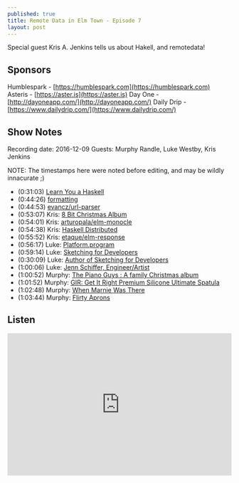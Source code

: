 ```yaml
---
published: true
title: Remote Data in Elm Town - Episode 7
layout: post
---
```

Special guest Kris A. Jenkins tells us about Hakell, and remotedata!

## Sponsors

Humblespark - [https://humblespark.com](https://humblespark.com)
Asteris - [https://aster.is](https://aster.is)
Day One - [http://dayoneapp.com/](http://dayoneapp.com/)
Daily Drip - [https://www.dailydrip.com/](https://www.dailydrip.com/)

## Show Notes

Recording date: 2016-12-09
Guests: Murphy Randle, Luke Westby, Kris Jenkins

NOTE: The timestamps here were noted before editing, and may be wildly innacurate ;)

- (0:31:03) [Learn You a Haskell](http://learnyouahaskell.com/)
- (0:44:26) [formatting](https://hackage.haskell.org/package/formatting)
- (0:44:53) [evancz/url-parser](http://package.elm-lang.org/packages/evancz/url-parser)
- (0:53:07) Kris: [8 Bit Christmas Album](http://www.doctoroctoroc.com/8-bit-jesus/)
- (0:54:01) Kris: [arturopala/elm-monocle](http://package.elm-lang.org/packages/arturopala/elm-monocle/latest/Monocle-Prism)
- (0:54:38) Kris: [Haskell Distributed](http://haskell-distributed.github.io/)
- (0:55:52) Kris: [etaque/elm-response](http://package.elm-lang.org/packages/etaque/elm-response/latest)
- (0:56:17) Luke: [Platform.program](https://github.com/rtfeldman/elm-css/blob/master/src/Css/File.elm#L61-L67)
- (0:59:14) Luke: [Sketching for Developers](https://www.crowdcast.io/e/sketchingfordevelopers/register)
- (0:30:09) Luke: [Author of Sketching for Developers](https://twitter.com/rizwanjavaid)
- (1:00:06) Luke: [Jenn Schiffer, Engineer/Artist](https://www.youtube.com/watch?v=wewAC5X_CZ8)
- (1:00:52) Murphy: [The Piano Guys : A family Christmas album](https://thepianoguys.com/shop/albums/piano-guys-family-christmas-cd/)
- (1:01:52) Murphy: [GIR: Get It Right Premium Silicone Ultimate Spatula](https://www.amazon.com/GIR-Premium-Silicone-Ultimate-Spatula/dp/B00BJT651O)
- (1:02:48) Murphy: [When Marnie Was There](https://www.amazon.com/When-Marnie-Was-There-Blu-ray/dp/B00ZAZEEDY/ref=sr_1_1?s=movies-tv&ie=UTF8&qid=1482169070&sr=1-1&keywords=when+marnie+was+there)
- (1:03:44) Murphy: [Flirty Aprons](http://flirtyaprons.com/)


## Listen
<iframe src="https://cast.rocks/player/6039/Remote-Data-in-Elm-Town---Episode-7.mp3?episodeTitle=Remote%20Data%20in%20Elm%20Town%20-%20Episode%207&podcastTitle=Elm%20Town&episodeDate=December%2019th%2C%202016&imageURL=https%3A%2F%2Fcast.rocks%2Fhosting%2F6039%2Ffeeds%2F8YSE5.jpg&itunesLink=https%3A%2F%2Fitunes.apple.com%2Fus%2Fpodcast%2Felm-town%2Fid1158047037%3Fmt%3D2" style="border: none; min-height: 265px; max-height: 320px; max-width: 558px; min-width: 270px; width: 100%; height: 100%;" scrollbars="no"></iframe>
